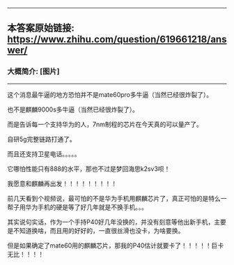 ----------------------------------------
## 本答案原始链接: https://www.zhihu.com/question/619661218/answer/
### 大概简介: [图片]
----------------------------------------
这个消息最牛逼的地方恐怕并不是mate60pro多牛逼（当然已经很炸裂了）。

也不是麒麟9000s多牛逼（当然已经很炸裂了）。

而是告诉每一个支持华为的人，7nm制程的芯片在今天真的可以量产了。

自研5g完整链路打通了。

而且还支持卫星电话。。。。。




它哪怕性能只有888的水平，那也不过是梦回海思k2sv3呗！

我愿意和麒麟再出发！！！！！！！！！

前几天看到个视频说，最可怕的不是华为手机用麒麟芯片了，真正可怕的是特么一帮子用华为手机的硬是等了好几年就是不换手机。。。

其实说句实话，作为一个手持P40好几年没换的，并没有刻意等他出新手机，主要是不知道换啥，而且用的好好的，一直很丝滑也没卡，为啥要换。

但是如果确定了mate60用的麒麟芯片，那我的P40估计就要卡了！！！！！巨卡无比！！！！